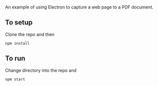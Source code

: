 An example of using Electron to capture a web page to a PDF document.

## To setup

Clone the repo and then

    npm install

## To run

Change directory into the repo and

    npm start
